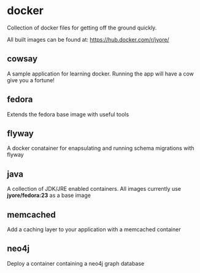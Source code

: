 # docker

Collection of docker files for getting off the ground quickly.

All built images can be found at: https://hub.docker.com/r/jyore/


## cowsay

A sample application for learning docker. Running the app will have a cow give you a fortune!


## fedora

Extends the fedora base image with useful tools


## flyway

A docker conatainer for enapsulating and running schema migrations with flyway


## java

A collection of JDK/JRE enabled containers. All images currently use __jyore/fedora:23__ as a base image


## memcached

Add a caching layer to your application with a memcached container


## neo4j

Deploy a container containing a neo4j graph database
